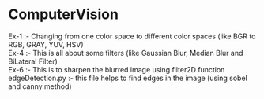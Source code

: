 # ComputerVision

Ex-1 :- Changing from one color space to different color spaces (like BGR to RGB, GRAY, YUV, HSV)<br>
Ex-4 :- This is all about some filters (like Gaussian Blur, Median Blur and BiLateral Filter)<br>
Ex-6 :- This is to sharpen the blurred image using filter2D function<br>
edgeDetection.py :- this file helps to find edges in the image (using sobel and canny method)
